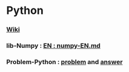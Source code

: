 # Python
### [Wiki](https://github.com/robot-eng/Problem-Python/wiki)
### lib-Numpy : <a href="https://github.com/robot-eng/Problem-Python/blob/main/Data-numpy/numpy-EN.md">EN : numpy-EN.md</a>

### Problem-Python : <a href="https://github.com/robot-eng/Problem-Python/blob/main/problem-python-code/problem.md"> problem</a> and <a href="https://github.com/robot-eng/Problem-Python/tree/main/problem-python-code/answer"> answer</a>
